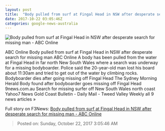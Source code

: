 ```yaml
---
layout: post
title:  "Body pulled from surf at Fingal Head in NSW after desperate search for missing man - ABC Online"
date: 2017-10-22 03:05:46Z
categories: google-news-australia
---
```


![Body pulled from surf at Fingal Head in NSW after desperate search for missing man - ABC Online](http://www.abc.net.au/news/image/9074522-1x1-700x700.jpg)

ABC Online Body pulled from surf at Fingal Head in NSW after desperate search for missing man ABC Online A body has been pulled from the water at Fingal Head in far north New South Wales where a search was underway for a missing bodyboarder. Police said the 20-year-old man lost his board about 11:30am and tried to get out of the water by climbing rocks. Bodyboarder dies after going missing off Fingal Head The Sydney Morning Herald Body found after bodyboarder goes missing off Fingal Head 9news.com.au Search for missing surfer off New South Wales north coast Yahoo7 News Gold Coast Bulletin - Daily Mail - Tweed Valley Weekly all 9 news articles »


Full story on F3News: [Body pulled from surf at Fingal Head in NSW after desperate search for missing man - ABC Online](http://www.f3nws.com/n/FXzvuB)

> Posted on: Sunday, October 22, 2017 3:05:46 AM
